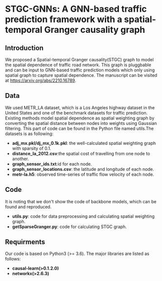# STGC-GNNs: A GNN-based traffic prediction framework with a spatial-temporal Granger causality graph

## Introduction
We proposed a Spatial-temporal Granger causality(STGC) graph to model the spatial dependence of traffic road network.
This graph is pluggbable and can be input to GNN-based traffic prediction models which only using spatial graph to capture spatial dependence.
The manuscript can be visited at https://arxiv.org/abs/2210.16789.

## Data
We used METR_LA dataset, which is a Los Angeles highway dataset in the United States and one of the benchmark datasets for traffic prediction. 
Existing methods model spatial dependence as spatial weighting graph by converting the spatial distance between nodes into weights using Gaussian filtering.
This part of code can be found in the Python file named utils.The datasets is as following:

- **adj_mx.pkl/dj_mx_0.1k.pkl**: the well-calculated spatial weighting graph with sparsity of 0.1.
- **distance_la_2012.csv**:the spatial cost of travelling from one node to another.
- **graph_sensor_ids.txt**:id for each node.
- **graph_sensor_locations.csv**: the latitude and longitude of each node.
- **metr-la.h5**: observed time-series of traffic flow velocity of each node.

## Code
It is noting that we don't show the code of backbone models, which can be found and reproduced.

- **utils.py**: code for data preprocessing and calculating spatial weighting graph.
- **getSparseGranger.py**: code for calculating STGC graph.

## Requirments
Our code is based on Python3 (>= 3.6). The major libraries are listed as follows:

- **causal-learn(>0.1.2.0)** 
- **networkx(>2.6.3)** 
